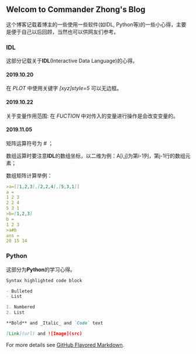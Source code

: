 ## Welcom to Commander Zhong's Blog
这个博客记载着博主的一些使用一些软件(如IDL, Python等)的一些小心得，主要是便于自己以后回顾，当然也可以供网友们参考。
 
### IDL
这部分记载关于**IDL**(Interactive Data Language)的心得。

#### 2019.10.20
在 _PLOT_ 中使用关键字 _[xyz]style=5_ 可以无边框。

#### 2019.10.22
关于变量作用范围: 在 _FUCTION_ 中对传入的变量进行操作是会改变变量的。

#### 2019.11.05
矩阵运算符号为 _#_ ；

数组运算时要注意**IDL**的数组坐标，以二维为例：A[i,j]为第i-1列，第j-1行的数组元素；

数组矩阵计算举例：
```markdown
>a=[[1,2,3],[2,2,4],[5,3,1]]
a = 
1 2 3
2 2 4
5 3 1
>b=[1,2,3]
b = 
1 2 3
>a#b
ans = 
20 15 14
```

### Python
这部分为**Python**的学习心得。

```markdown
Syntax highlighted code block

- Bulleted
- List

1. Numbered
2. List

**Bold** and _Italic_ and `Code` text

[Link](url) and ![Image](src)
```

For more details see [GitHub Flavored Markdown](https://guides.github.com/features/mastering-markdown/).

